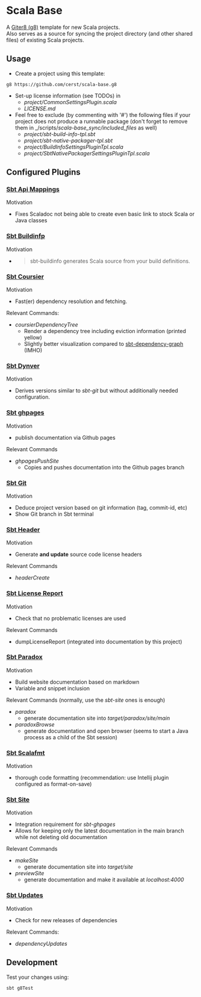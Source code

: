 # Scala Base
A [Giter8 (g8)](https://github.com/foundweekends/giter8) template for new Scala projects.  
Also serves as a source for syncing the project directory (and other shared files) of existing Scala projects.



## Usage
* Create a project using this template:
```
g8 https://github.com/cerst/scala-base.g8
```
* Set-up license information (see TODOs) in
  * _project/CommonSettingsPlugin.scala_
  * _LICENSE.md_
* Feel free to exclude (by commenting with '#') the following files if your project does not produce a runnable package
  (don't forget to remove them in _/scripts/_scala-base_sync/included\_files_ as well)
  * _project/sbt-build-info-tpl.sbt_
  * _project/sbt-native-packager-tpl.sbt_
  * _project/BuildInfoSettingsPluginTpl.scala_
  * _project/SbtNativePackagerSettingsPluginTpl.scala_



## Configured Plugins

### [Sbt Api Mappings](https://github.com/ThoughtWorksInc/sbt-api-mappings)

Motivation
* Fixes Scaladoc not being able to create even basic link to stock Scala or Java classes

### [Sbt Buildinfp](https://github.com/sbt/sbt-buildinfo)

Motivation
* > sbt-buildinfo generates Scala source from your build definitions.

### [Sbt Coursier](http://get-coursier.io/)

Motivation
* Fast(er) dependency resolution and fetching.

Relevant Commands:
* _coursierDependencyTree_
  * Render a dependency tree including eviction information (printed yellow)
  * Slightly better visualization compared to [sbt-dependency-graph](https://github.com/jrudolph/sbt-dependency-graph) (IMHO)
  
### [Sbt Dynver](https://github.com/dwijnand/sbt-dynver)

Motivation
* Derives versions similar to _sbt-git_ but without additionally needed configuration.
  
### [Sbt ghpages](https://github.com/sbt/sbt-ghpages)

Motivation
* publish documentation via Github pages

Relevant Commands
* _ghpagesPushSite_
  * Copies and pushes documentation into the Github pages branch  
  
### [Sbt Git](https://github.com/sbt/sbt-git)

Motivation
* Deduce project version based on git information (tag, commit-id, etc)
* Show Git branch in Sbt terminal

### [Sbt Header](https://github.com/sbt/sbt-header)

Motivation
* Generate **and update** source code license headers

Relevant Commands
* _headerCreate_

### [Sbt License Report](https://github.com/sbt/sbt-license-report)

Motivation
* Check that no problematic licenses are used

Relevant Commands
* dumpLicenseReport (integrated into documentation by this project)

### [Sbt Paradox](https://github.com/lightbend/paradox)

Motivation
* Build website documentation based on markdown
* Variable and snippet inclusion

Relevant Commands (normally, use the _sbt-site_ ones is enough)
* _paradox_
  * generate documentation site into _target/paradox/site/main_
* _paradoxBrowse_
  * generate documentation and open browser (seems to start a Java process as a child of the Sbt session)

   
### [Sbt Scalafmt](https://scalameta.org/scalafmt/)

Motivation
* thorough code formatting (recommendation: use Intellij plugin configured as format-on-save)

### [Sbt Site](https://www.scala-sbt.org/sbt-site/index.html)

Motivation
* Integration requirement for _sbt-ghpages_
* Allows for keeping only the latest documentation in the main branch while not deleting old documentation

Relevant Commands
* _makeSite_
  * generate documentation site into _target/site_
* _previewSite_
  * generate documentation and make it available at _localhost:4000_
  

### [Sbt Updates](https://scalameta.org/scalafmt/)

Motivation
* Check for new releases of dependencies

Relevant Commands:
* _dependencyUpdates_ 



## Development
Test your changes using:
```
sbt g8Test
```